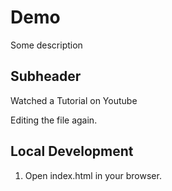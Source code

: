 # Demo 

Some description

## Subheader      

Watched a Tutorial on Youtube

Editing the file again.

## Local Development

1. Open index.html in your browser.